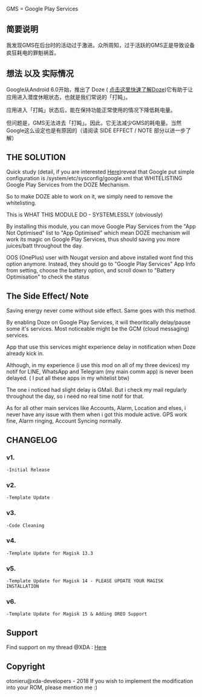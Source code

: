 GMS = Google Play Services  
  
## 简要说明

我发现GMS在后台时的活动过于激进。众所周知，过于活跃的GMS正是导致设备疯狂耗电的罪魁祸首。

## 想法 以及 实际情况

Google从Android 6.0开始，推出了 Doze ( [点击这里快速了解Doze](https://www.howtogeek.com/242563/how-androids-doze-improves-your-battery-life-and-how-to-tweak-it/))它有助于让应用进入潜度休眠状态，也就是我们常说的「打盹」。  
  
应用进入「打盹」状态后，能在保持功能正常使用的情况下降低耗电量。  
  
但问题是，GMS无法进去「打盹」。因此，它无法减少GMS的耗电量。当然Google这么设定也是有原因的（请阅读 SIDE EFFECT / NOTE 部分以进一步了解）

## THE SOLUTION
Quick study (detail, if you are interested [Here](https://android.stackexchange.com/questions/143247/how-to-make-google-play-services-and-other-default-white-listed-system-apps-doze))reveal that Google put simple configuration is /system/etc/sysconfig/google.xml that WHITELISTING Google Play Services from the DOZE Mechanism.

So to make DOZE able to work on it, we simply need to remove the whitelisting.

This is WHAT THIS MODULE DO - SYSTEMLESSLY (obviously)

By installing this module, you can move Google Play Services from the "App Not Optimised" list to "App Optimised" which mean DOZE mechanism will work its magic on Google Play Services, thus should saving you more juices/batt throughout the day.

OOS (OnePlus) user with Nougat version and above installed wont find this option anymore. Instead, they should go to "Google Play Services" App Info from setting, choose the battery option, and scroll down to "Battery Optimisation" to check the status

## The Side Effect/ Note
Saving energy never come without side effect. Same goes with this method.

By enabling Doze on Google Play Services, it will theoritically delay/pause some it's services. Most noticeable might be the GCM (cloud messaging) services.

App that use this services might experience delay in notification when Doze already kick in.

Although, in my experience (i use this mod on all of my three devices) my notif for LINE, WhatsApp and Telegram (my main comm app) is never been delayed. ( I put all these apps in my whitelist btw)

The one i noticed had slight delay is GMail. But i check my mail regularly throughout the day, so i need no real time notif for that.

As for all other main services like Accounts, Alarm, Location and elses, i never have any issue with them when i got this module active. GPS work fine, Alarm ringing, Account Syncing normally.

## CHANGELOG
### v1. 
    -Initial Release
### v2. 
    -Template Update
### v3. 
    -Code Cleaning
### v4. 
    -Template Update for Magisk 13.3
### v5. 
    -Template Update for Magisk 14 - PLEASE UPDATE YOUR MAGISK INSTALLATION
### v6. 
    -Template Update for Magisk 15 & Adding OREO Support

## Support
Find support on my thread @XDA : [Here](https://forum.xda-developers.com/apps/magisk/module-enable-doze-google-play-services-t3608783/post72344542#post72344542)

## Copyright
otonieru@xda-developers - 2018
If you wish to implement the modification into your ROM, please mention me :)
